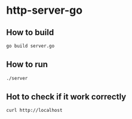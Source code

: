 # http-server-go

## How to build

```bash
go build server.go
```

## How to run

```bash
./server
```

## Hot to check if it work correctly

```bash
curl http://localhost
```
